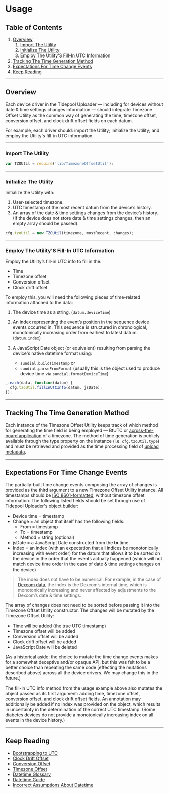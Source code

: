 # Usage <!-- omit in toc -->

## Table of Contents <!-- omit in toc -->

1. [Overview](#overview)
   1. [Import The Utility](#import-the-utility)
   2. [Initialize The Utility](#initialize-the-utility)
   3. [Employ The Utility'S Fill-In UTC Information](#employ-the-utilitys-fill-in-utc-information)
2. [Tracking The Time Generation Method](#tracking-the-time-generation-method)
3. [Expectations For Time Change Events](#expectations-for-time-change-events)
4. [Keep Reading](#keep-reading)

---

## Overview

Each device driver in the Tidepool Uploader — including for devices without date & time settings changes information — should integrate Timezone Offset Utility as the common way of generating the time, timezone offset, conversion offset, and clock drift offset fields on each datum.

For example, each driver should: import the Utility; initialize the Utility; and employ the Utility's fill-in UTC information.

---

### Import The Utility

```javascript title="JavaScript" lineNumbers=true
var TZOUtil = require('lib/TimezoneOffsetUtil');
```

---

### Initialize The Utility

Initialize the Utility with:

1. User-selected timezone.
2. UTC timestamp of the most recent datum from the device’s history.
3. An array of the date & time settings changes from the device’s history. (If the device does not store date & time settings changes, then an empty array should be passed).

```javascript title="JavaScript" lineNumbers=true
cfg.tzoUtil = new TZOUtil(timezone, mostRecent, changes);
```

---

### Employ The Utility'S Fill-In UTC Information

Employ the Utility’s fill-in UTC info to fill in the:

* Time
* Timezone offset
* Conversion offset
* Clock drift offset

To employ this, you will need the following pieces of time-related information attached to the data:

1. The device time as a string.
(`datum.deviceTime`)

2. An index representing the event’s position in the sequence device events occurred in. This sequence is structured in chronological, monotonically increasing order from earliest to latest datum.
(`datum.index`)

3. A JavaScript Date object (or equivalent) resulting from parsing the device's native datetime format using:
    * `sundial.buildTimestamp` or
    * `sundial.parseFromFormat` (usually this is the object used to produce device time via `sundial.formatDeviceTime`)

```javascript title="JavaScript" lineNumbers=true
_.each(data, function(datum) {
  cfg.tzoUtil.fillInUTCInfo(datum, jsDate);
});
```

---

## Tracking The Time Generation Method

Each instance of the Timezone Offset Utility keeps track of which method for generating the time field is being employed — BtUTC or [across-the-board application](../btutc.md#acrosstheboard-timezone-default) of a timezone. The method of time generation is publicly available through the type property on the instance (i.e. `cfg.tzoUtil.type`) and must be retrieved and provided as the time processing field of [upload metadata](../../device-data/data-types/pump-settings/upload.md).

---

## Expectations For Time Change Events

The partially-built time change events composing the array of changes is provided as the third argument to a new Timezone Offset Utility instance. All timestamps should be [ISO 8601-formatted](../glossary.md#iso-8601), without timezone offset information. The following listed fields should be set through use of Tidepool Uploader's object builder:

* Device time = timestamp
* Change = an object that itself has the following fields:
  * From = timestamp
  * To = timestamp
  * Method = string (optional)
* jsDate = a JavaScript Date constructed from the **to** time
* Index = an index (with an expectation that all indices be monotonically increasing with event order) for the datum that allows it to be sorted on the device in the order that the events actually happened (which will not match device time order in the case of date & time settings changes on the device)

<!-- theme: info -->

> The index does not have to be numerical. For example, in the case of [Dexcom data](../../device-data/data-types/cgm-settings.md), the index is the Dexcom’s internal time, which is monotonically increasing and never affected by adjustments to the Dexcom’s date & time settings.

The array of changes does not need to be sorted before passing it into the Timezone Offset Utility constructor. The changes will be mutated by the Timezone Offset Utility:

* Time will be added (the true UTC timestamp)
* Timezone offset will be added
* Conversion offset will be added
* Clock drift offset will be added
* JavaScript Date will be deleted

(As a historical aside: the choice to mutate the time change events makes for a somewhat deceptive and/or opaque API, but this was felt to be a better choice than repeating the same code [effecting the mutations described above] across all the device drivers. We may change this in the future.)

The fill-in UTC info method from the usage example above also mutates the object passed as its first argument: adding time, timezone offset, conversion offset, and clock drift offset fields. An annotation may additionally be added if no index was provided on the object, which results in uncertainty in the determination of the correct UTC timestamp. (Some diabetes devices do not provide a monotonically increasing index on all events in the device history.)

---

## Keep Reading

* [Bootstrapping to UTC](../btutc.md)
* [Clock Drift Offset](./clock-drift.md)
* [Conversion Offset](./conversion.md)
* [Timezone Offset](./timezone.md)
* [Datetime Glossary](../glossary.md)
* [Datetime Guide](../../datetime.md)
* [Incorrect Assumptions About Datetime](../assumptions.md)
